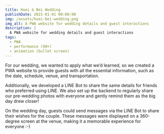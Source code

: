 ```yaml
---
title: Huei & Bei Wedding
publishDate: 2021-01-01 00:00:00
img: /assets/huei-bei-wedding.png
img_alt: A PWA website for wedding details and guest interactions
description: |
  A PWA website for wedding details and guest interactions
tags:
  - PWA
  - performance (90+)
  - animation (bullet screen)
---
```


For our wedding, we wanted to apply what we’d learned, so we created a PWA website to provide guests with all the essential information, such as the date, schedule, venue, and transportation.

Additionally, we developed a LINE Bot to share the same details for friends who preferred using LINE. We also set up the backend to regularly share our pre-wedding photos with everyone and gently remind them as the big day drew closer!

On the wedding day, guests could send messages via the LINE Bot to share their wishes for the couple. These messages were displayed on a 360-degree screen at the venue, making it a memorable experience for everyone :-)
